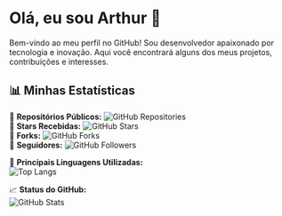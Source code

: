 # Olá, eu sou Arthur 👋  

Bem-vindo ao meu perfil no GitHub! Sou desenvolvedor apaixonado por tecnologia e inovação. Aqui você encontrará alguns dos meus projetos, contribuições e interesses.  

## 📊 Minhas Estatísticas  

🔹 **Repositórios Públicos:** ![GitHub Repositories](https://img.shields.io/github/repo-count/thuzada?color=blue&logo=github)  
🌟 **Stars Recebidas:** ![GitHub Stars](https://img.shields.io/github/stars/thuzada?color=yellow&logo=github)  
🍴 **Forks:** ![GitHub Forks](https://img.shields.io/github/followers/thuzada?color=green&logo=github)  
👥 **Seguidores:** ![GitHub Followers](https://img.shields.io/github/followers/thuzada?style=social)  

📌 **Principais Linguagens Utilizadas:**  
![Top Langs](https://github-readme-stats.vercel.app/api/top-langs/?username=thuzada&layout=compact&theme=radical)  

📈 **Status do GitHub:**  
![GitHub Stats](https://github-readme-stats.vercel.app/api?username=thuzada&show_icons=true&theme=radical)  
